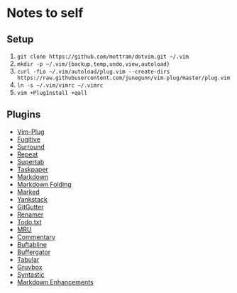 # Notes to self

## Setup

1. `git clone https://github.com/mottram/dotvim.git ~/.vim`
2. `mkdir -p ~/.vim/{backup,temp,undo,view,autoload}`
3. `curl -fLo ~/.vim/autoload/plug.vim --create-dirs https://raw.githubusercontent.com/junegunn/vim-plug/master/plug.vim`
4. `ln -s ~/.vim/vimrc ~/.vimrc`
5. `vim +PlugInstall +qall`

## Plugins

* [Vim-Plug](https://github.com/junegunn/vim-plug)
* [Fugitive](https://github.com/tpope/vim-fugitive)
* [Surround](https://github.com/tpope/vim-surround)
* [Repeat](https://github.com/tpope/vim-repeat)
* [Supertab](https://github.com/scrooloose/nerdtree)
* [Taskpaper](https://github.com/davidoc/taskpaper.vim)
* [Markdown](https://github.com/tpope/vim-markdown)
* [Markdown Folding](https://github.com/nelstrom/vim-markdown-folding)
* [Marked](https://github.com/itspriddle/vim-marked)
* [Yankstack](https://github.com/maxbrunsfeld/vim-yankstack)
* [GitGutter](https://github.com/airblade/vim-gitgutter)
* [Renamer](https://github.com/vim-scripts/renamer.vim)
* [Todo.txt](https://github.com/freitass/todo.txt-vim)
* [MRU](https://github.com/vim-scripts/mru.vim)
* [Commentary](https://github.com/tpope/vim-commentary)
* [Buftabline](https://github.com/ap/vim-buftabline)
* [Buffergator](https://github.com/jeetsukumaran/vim-buffergator)
* [Tabular](https://github.com/godlygeek/tabular)
* [Gruvbox](https://github.com/morhetz/gruvbox)
* [Syntastic](https://github.com/scrooloose/syntastic) 
* [Markdown Enhancements](https://github.com/mattly/vim-markdown-enhancements)
